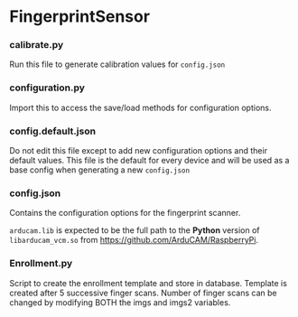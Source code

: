 ﻿# FingerprintSensor


### calibrate.py
Run this file to generate calibration values for `config.json`

### configuration.py
Import this to access the save/load methods for configuration options.

### config.default.json
Do not edit this file except to add new configuration options and their default values. 
This file is the default for every device and will be used as a base config when generating a new `config.json`

### config.json
Contains the configuration options for the fingerprint scanner.

`arducam.lib` is expected to be the full path to the **Python** version of `libarducam_vcm.so` from https://github.com/ArduCAM/RaspberryPi.

### Enrollment.py
Script to create the enrollment template and store in database. Template is created after 5 successive finger scans. Number of finger scans can be changed by modifying BOTH the imgs and imgs2 variables. 
